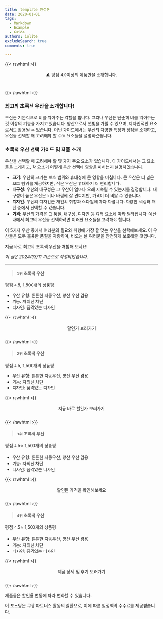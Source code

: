 ```yaml
---
title: template 완성본
date: 2020-01-01
tags:
  - Markdown
  - Example
  - Guide
authors: iolite
excludeSearch: true
comments: true

---
```



{{< rawhtml >}}
<div class="toc" style="text-align: center; height: 50px; line-height: 2;">
  <p>⚠️ 평점 4.0이상의 제품만을 소개합니다.<br></p>

</div>

{{< /rawhtml >}}




### 최고의 초록색 우산을 소개합니다!

우산은 기본적으로 비를 막아주는 역할을 합니다. 그러나 우산은 단순히 비를 막아주는 것 이상의 기능을 가지고 있습니다. 양산으로서 햇빛을 가릴 수 있으며, 디자인적인 요소로서도 활용될 수 있습니다. 이번 가이드에서는 우산의 다양한 특징과 장점을 소개하고, 우산을 선택할 때 고려해야 할 주요 요소들을 설명하겠습니다.


### 초록색 우산 선택 가이드 및 제품 소개

우산을 선택할 때 고려해야 할 몇 가지 주요 요소가 있습니다. 이 가이드에서는 그 요소들을 소개하고, 각 요소가 어떻게 우산 선택에 영향을 미치는지 설명하겠습니다.

- **크기**: 우산의 크기는 보호 범위와 휴대성에 큰 영향을 미칩니다. 큰 우산은 더 넓은 보호 범위를 제공하지만, 작은 우산은 휴대하기 더 편리합니다.
- **내구성**: 우산의 내구성은 그 우산이 얼마나 오래 지속될 수 있는지를 결정합니다. 내구성이 높은 우산은 비나 바람에 잘 견디지만, 가격이 더 비쌀 수 있습니다.
- **디자인**: 우산의 디자인은 개인의 취향과 스타일에 따라 다릅니다. 다양한 색상과 패턴 중에서 선택할 수 있습니다.
- **가격**: 우산의 가격은 그 품질, 내구성, 디자인 등 여러 요소에 따라 달라집니다. 예산 내에서 최고의 우산을 선택하려면 이러한 요소들을 고려해야 합니다.

이 5가지 우산 중에서 여러분의 필요와 취향에 가장 잘 맞는 우산을 선택해보세요. 이 우산들은 모두 훌륭한 품질을 자랑하며, 비오는 날 여러분을 안전하게 보호해줄 것입니다.

지금 바로 최고의 초록색 우산을 체험해 보세요!

*이 글은 2024/03/11 기준으로 작성되었습니다.*

---


>#### `1위` 초록색 우산
평점 4.5, 1,500개의 상품평

 - 우산 유형: 튼튼한 자동우산, 양산 우산 겸용
 - 기능: 자외선 차단
 - 디자인: 품격있는 디자인

{{< rawhtml >}}
<div class="toc" style="text-align: center; height: 50px; line-height: 2;">
  <p>할인가 보러가기<br></p>
</div>
{{< /rawhtml >}}


>#### `2위` 초록색 우산
평점 4.5, 1,500개의 상품평

 - 우산 유형: 튼튼한 자동우산, 양산 우산 겸용
 - 기능: 자외선 차단
 - 디자인: 품격있는 디자인


{{< rawhtml >}}
<div class="toc" style="text-align: center; height: 50px; line-height: 2;">
  <p>지금 바로 할인가 보러가기<br></p>
</div>
{{< /rawhtml >}}

>#### `3위` 초록색 우산
평점 4.5⭐ 1,500개의 상품평
 - 우산 유형: 튼튼한 자동우산, 양산 우산 겸용
 - 기능: 자외선 차단
 - 디자인: 품격있는 디자인

{{< rawhtml >}}
<div class="toc" style="text-align: center; height: 50px; line-height: 2;">
  <p>할인된 가격을 확인해보세요<br></p>
</div>
{{< /rawhtml >}}

>#### `4위` 초록색 우산
평점 4.5⭐ 1,500개의 상품평
 - 우산 유형: 튼튼한 자동우산, 양산 우산 겸용
 - 기능: 자외선 차단
 - 디자인: 품격있는 디자인

{{< rawhtml >}}
<div class="toc" style="text-align: center; height: 50px; line-height: 2;">
  <p>제품 상세 및 후기 보러가기<br></p>
</div>
{{< /rawhtml >}}



제품들은 할인율 변동에 따라 변화할 수 있습니다.

이 포스팅은 쿠팡 파트너스 활동의 일환으로, 이에 따른 일정액의 수수료를 제공받습니다.


